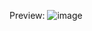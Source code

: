 Preview: 
![image](https://github.com/max1k1/react-tetris/assets/63220372/001995df-4a53-4a06-9f88-6c453e9a3da3)
